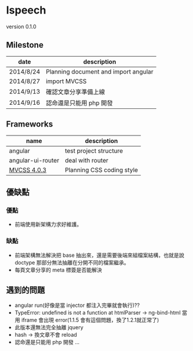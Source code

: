 Ispeech
========

version 0.1.0

## Milestone
date| description|
---|---|
2014/8/24 | Planning document and import angular
2014/8/27 | import MVCSS
2014/9/13 | 確認文章分享準備上線
2014/9/16 | 認命還是只能用 php 開發



## Frameworks
name| description|
---|---|
angular| test project structure
angular-ui-router | deal with router
[MVCSS 4.0.3](http://mvcss.ycnets.com/)| Planning CSS coding style

## 優缺點
### 優點
* 前端使用新架構力求好維護。

### 缺點
* 前端架構無法解決把 base 抽出來，還是需要後端來組檔案結構，也就是說 doctype 那部分無法抽離在分開不同的檔案繼承。
* 每頁文章分享的 meta 標簽是否能解決

## 遇到的問題
* angular run(好像是當 injector 都注入完畢就會執行)??
* TypeError: undefined is not a function at htmlParser -> ng-bind-html 當用 iframe 會出現 error(1.1.5 會有這個問題，換了1.2.1就正常了)
* 此版本還無法完全抽離 jquery
* hash -> 換文章不會 reload
* 認命還是只能用 php 開發 ...
